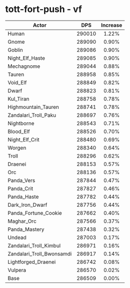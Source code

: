 # tott-fort-push - vf
| Actor | DPS | Increase |
|---|:---:|:---:|
|Human|290010|1.22%|
|Gnome|289090|0.90%|
|Goblin|289086|0.90%|
|Night_Elf_Haste|289085|0.90%|
|Mechagnome|289044|0.88%|
|Tauren|288958|0.85%|
|Void_Elf|288849|0.82%|
|Dwarf|288823|0.81%|
|Kul_Tiran|288758|0.78%|
|Highmountain_Tauren|288741|0.78%|
|Zandalari_Troll_Paku|288697|0.76%|
|Nightborne|288543|0.71%|
|Blood_Elf|288526|0.70%|
|Night_Elf_Crit|288480|0.69%|
|Worgen|288340|0.64%|
|Troll|288296|0.62%|
|Draenei|288153|0.57%|
|Orc|288136|0.57%|
|Panda_Vers|287844|0.47%|
|Panda_Crit|287827|0.46%|
|Panda_Haste|287782|0.44%|
|Dark_Iron_Dwarf|287756|0.44%|
|Panda_Fortune_Cookie|287662|0.40%|
|Maghar_Orc|287566|0.37%|
|Panda_Mastery|287438|0.32%|
|Undead|287003|0.17%|
|Zandalari_Troll_Kimbul|286971|0.16%|
|Zandalari_Troll_Bwonsamdi|286917|0.14%|
|Lightforged_Draenei|286742|0.08%|
|Vulpera|286570|0.02%|
|Base|286509|0.00%|
